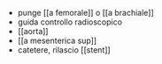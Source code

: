 - punge [[a femorale]] o [[a brachiale]]
- guida controllo radioscopico
- [[aorta]]
- [[a mesenterica sup]]
- catetere, rilascio [[stent]]